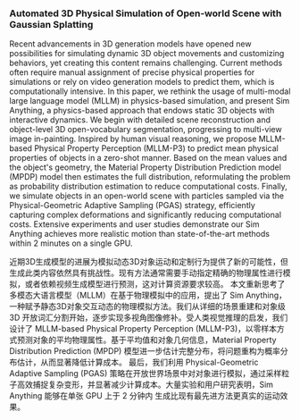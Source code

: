 ### Automated 3D Physical Simulation of Open-world Scene with Gaussian Splatting

Recent advancements in 3D generation models have opened new possibilities for simulating dynamic 3D object movements and customizing behaviors, yet creating this content remains challenging. Current methods often require manual assignment of precise physical properties for simulations or rely on video generation models to predict them, which is computationally intensive. In this paper, we rethink the usage of multi-modal large language model (MLLM) in physics-based simulation, and present Sim Anything, a physics-based approach that endows static 3D objects with interactive dynamics. We begin with detailed scene reconstruction and object-level 3D open-vocabulary segmentation, progressing to multi-view image in-painting. Inspired by human visual reasoning, we propose MLLM-based Physical Property Perception (MLLM-P3) to predict mean physical properties of objects in a zero-shot manner. Based on the mean values and the object's geometry, the Material Property Distribution Prediction model (MPDP) model then estimates the full distribution, reformulating the problem as probability distribution estimation to reduce computational costs. Finally, we simulate objects in an open-world scene with particles sampled via the Physical-Geometric Adaptive Sampling (PGAS) strategy, efficiently capturing complex deformations and significantly reducing computational costs. Extensive experiments and user studies demonstrate our Sim Anything achieves more realistic motion than state-of-the-art methods within 2 minutes on a single GPU.

近期3D生成模型的进展为模拟动态3D对象运动和定制行为提供了新的可能性，但生成此类内容依然具有挑战性。现有方法通常需要手动指定精确的物理属性进行模拟，或者依赖视频生成模型进行预测，这对计算资源要求较高。
本文重新思考了多模态大语言模型（MLLM）在基于物理模拟中的应用，提出了 Sim Anything，一种赋予静态3D对象交互动态的物理模拟方法。我们从详细的场景重建和对象级 3D 开放词汇分割开始，逐步实现多视角图像修补。受人类视觉推理的启发，我们设计了 MLLM-based Physical Property Perception (MLLM-P3)，以零样本方式预测对象的平均物理属性。基于平均值和对象几何信息，Material Property Distribution Prediction (MPDP) 模型进一步估计完整分布，将问题重构为概率分布估计，从而显著降低计算成本。
最后，我们利用 Physical-Geometric Adaptive Sampling (PGAS) 策略在开放世界场景中对对象进行模拟，通过采样粒子高效捕捉复杂变形，并显著减少计算成本。大量实验和用户研究表明，Sim Anything 能够在单张 GPU 上于 2 分钟内 生成比现有最先进方法更真实的运动效果。

